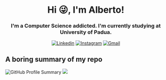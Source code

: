 <h1 align="center">Hi 😜, I'm Alberto!</h1>
<h3 align="center">I'm a Computer Science addicted. I'm currently studying at University of Padua.</h3>

<div align="center">
 
[![Linkedin](https://img.shields.io/badge/-LinkedIn-blue?style=flat&logo=Linkedin&logoColor=white)](https://www.linkedin.com/in/alberto-dugo/)
[![Instagram](https://img.shields.io/badge/-Instagram-c13584?style=flat&labelColor=c13584&logo=instagram&logoColor=white)](https://www.instagram.com/dugoalberto/)
[![Gmail](https://img.shields.io/badge/-Gmail-c14438?style=flat&logo=Gmail&logoColor=white)](mailto:www.da.0502@gmail.com)
</div>

## A boring summary of my repo
![GitHub Profile Summary](http://github-profile-summary-cards.vercel.app/api/cards/profile-details?username=dugoalberto&theme=aura_dark)
![](http://github-profile-summary-cards.vercel.app/api/cards/repos-per-language?username=dugoalberto&theme=aura_dark)
